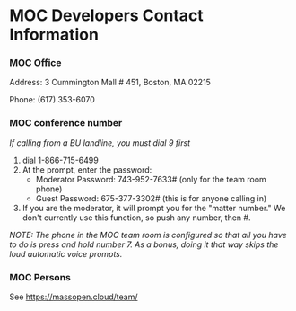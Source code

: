 # MOC Developers Contact Information

### MOC Office
Address: 3 Cummington Mall # 451, Boston, MA 02215

Phone: (617) 353-6070

### MOC conference number
*If calling from a BU landline, you must dial 9 first*

1. dial 1-866-715-6499
2. At the prompt, enter the password: 
    * Moderator Password: 743-952-7633#  (only for the team room phone)
    * Guest Password: 675-377-3302#  (this is for anyone calling in)
3. If you are the moderator, it will prompt you for the "matter number."  We don't currently use this function, so push any number, then #.

*NOTE: The phone in the MOC team room is configured so that all you have to do is press and hold number 7.  As a bonus, doing it that way skips the loud automatic voice prompts.*

### MOC Persons
See https://massopen.cloud/team/
